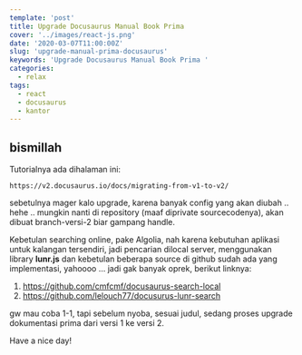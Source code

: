 ```yaml
---
template: 'post'
title: Upgrade Docusaurus Manual Book Prima
cover: '../images/react-js.png'
date: '2020-03-07T11:00:00Z'
slug: 'upgrade-manual-prima-docusaurus'
keywords: 'Upgrade Docusaurus Manual Book Prima '
categories:
  - relax
tags:
  - react
  - docusaurus
  - kantor
---
```


## bismillah

Tutorialnya ada dihalaman ini:

`https://v2.docusaurus.io/docs/migrating-from-v1-to-v2/`

sebetulnya mager kalo upgrade, karena banyak config yang akan diubah .. hehe .. mungkin nanti di repository (maaf diprivate sourcecodenya), akan dibuat branch-versi-2 biar gampang handle.

Kebetulan searching online, pake Algolia, nah karena kebutuhan aplikasi untuk kalangan tersendiri, jadi pencarian dilocal server, menggunakan library **lunr.js** dan kebetulan beberapa source di github sudah ada yang implementasi, yahoooo ... jadi gak banyak oprek, berikut linknya:

1. https://github.com/cmfcmf/docusaurus-search-local
2. https://github.com/lelouch77/docusurus-lunr-search

gw mau coba 1-1, tapi sebelum nyoba, sesuai judul, sedang proses upgrade dokumentasi prima dari versi 1 ke versi 2.

Have a nice day!
